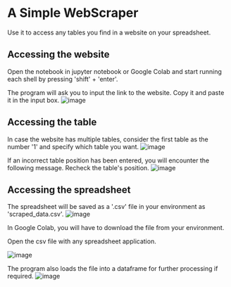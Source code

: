 # A Simple WebScraper
Use it to access any tables you find in a website on your spreadsheet.

## Accessing the website 
Open the notebook in jupyter notebook or Google Colab and start running each shell by pressing 'shift' + 'enter'.

The program will ask you to input the link to the website. 
Copy it and paste it in the input box.
![image](https://github.com/Kev-Daran/WebScraper/assets/81677957/dbeaef83-b90c-4517-a1d1-d93863e349d0)

## Accessing the table
In case the website has multiple tables, consider the first table as the number '1' and specify which table you want.
![image](https://github.com/Kev-Daran/WebScraper/assets/81677957/d5c2ac2e-4e59-4d93-8068-a3e9dbe18906)

If an incorrect table position has been entered, you will encounter the following message.
Recheck the table's position.
![image](https://github.com/Kev-Daran/WebScraper/assets/81677957/e1cfe968-7483-419c-9b5a-9b38ae60c92a)

## Accessing the spreadsheet
The spreadsheet will be saved as a '.csv' file in your environment as 'scraped_data.csv'.
![image](https://github.com/Kev-Daran/WebScraper/assets/81677957/c814780c-b28e-444f-a6a7-e2538703071a)

In Google Colab, you will have to download the file from your environment. 

Open the csv file with any spreadsheet application.

![image](https://github.com/Kev-Daran/WebScraper/assets/81677957/537d99aa-8c35-494a-8806-fdb08a1ef680)

The program also loads the file into a dataframe for further processing if required.
![image](https://github.com/Kev-Daran/WebScraper/assets/81677957/7aa3d19a-8ee9-401a-990c-d5b50c11375a)
